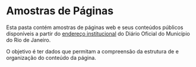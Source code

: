 # Amostras de Páginas

Esta pasta contém amostras de páginas web e seus conteúdos públicos disponíveis a partir do [endereço institucional](http://doweb.rio.rj.gov.br) do Diário Oficial do Município do Rio de Janeiro.

O objetivo é ter dados que permitam a compreensão da estrutura de e organização do conteúdo da página.
